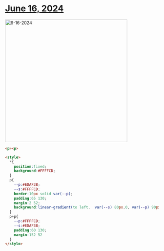 # [June 16, 2024](https://cssbattle.dev/play/tzkXNQ95ZRmS2q9shIeW)

<img src="https://firebasestorage.googleapis.com/v0/b/cssbattleapp.appspot.com/o/user%2Fummd3POvEDfFyeFvVdOMG3OOrwE2%2Ftargets%2Ftarget_H7mdA1l@2x.png?alt=media" width="400" alt="6-16-2024" />

```html
<p><p>

<style>
  *{
    position:fixed;
    background:#FFFFCD;
  }
  p{
    --p:#EDAF38;
    --s:#FFFFCD;
    border:10px solid var(--p);
    padding:65 130;
    margin:2 52;
    background:linear-gradient(to left,  var(--s) 80px,0, var(--p) 90px,0, var(--s) 170px,0, var(--p) 180px,0, var(--s))
  }
  p+p{
    --p:#FFFFCD;
    --s:#EDAF38;
    padding:60 130;
    margin:152 52
  }
</style>
```
